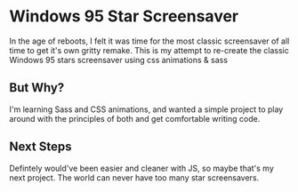 # Windows 95 Star Screensaver
In the age of reboots, I felt it was time for the most classic screensaver of all time to get it's own gritty remake.
This is my attempt to re-create the classic Windows 95 stars screensaver using css animations &amp; sass

## But Why?
I'm learning Sass and CSS animations, and wanted a simple project to play around with the principles of both and get comfortable writing code.

## Next Steps
Defintely would've been easier and cleaner with JS, so maybe that's my next project. The world can never have too many star screensavers.



